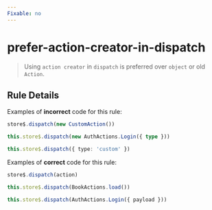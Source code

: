 ```yaml
---
Fixable: no
---
```


# prefer-action-creator-in-dispatch

> Using `action creator` in `dispatch` is preferred over `object` or old `Action`.

<!-- Everything above this generated, do not edit -->
<!-- MANUAL-DOC:START -->

## Rule Details

Examples of **incorrect** code for this rule:

```ts
store$.dispatch(new CustomAction())

this.store$.dispatch(new AuthActions.Login({ type }))

this.store$.dispatch({ type: 'custom' })
```

Examples of **correct** code for this rule:

```ts
store$.dispatch(action)

this.store$.dispatch(BookActions.load())

this.store$.dispatch(AuthActions.Login({ payload }))
```

